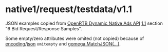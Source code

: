 # native1/request/testdata/v1.1

JSON examples copied from [OpenRTB Dynamic Native Ads API](https://iabtechlab.com/standards/openrtb-native/) [1.1](https://iabtechlab.com/wp-content/uploads/2016/04/OpenRTB-Native-Ads-Specification-2016.pdf) section "6 Bid Request/Response Samples".

Some empty/zero attributes were omited (not copied) because of [encoding/json](https://golang.org/pkg/encoding/json/) `omitempty` and [gomega.MatchJSON(...)](http://onsi.github.io/gomega/#matchjsonjson-interface).
